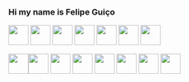 ### Hi my name is Felipe Guiço 

<img width="40" src="https://cdn.jsdelivr.net/gh/devicons/devicon/icons/opera/opera-original.svg" /> <img 
width="40" src="https://cdn.jsdelivr.net/gh/devicons/devicon/icons/html5/html5-original.svg" /> <img 
width="40" src="https://cdn.jsdelivr.net/gh/devicons/devicon/icons/css3/css3-original.svg" /> <img 
width="40" src="https://cdn.jsdelivr.net/gh/devicons/devicon/icons/intellij/intellij-original.svg" /> <img 
width="40" src="https://cdn.jsdelivr.net/gh/devicons/devicon/icons/visualstudio/visualstudio-plain.svg" /> <img 
width="40" src="https://cdn.jsdelivr.net/gh/devicons/devicon/icons/docker/docker-original-wordmark.svg" /> <img 
width="40" src="https://cdn.jsdelivr.net/gh/devicons/devicon/icons/androidstudio/androidstudio-original.svg" />


<img width="40" src="https://cdn.jsdelivr.net/gh/devicons/devicon/icons/vscode/vscode-original-wordmark.svg" /><img 
width="40" src="https://cdn.jsdelivr.net/gh/devicons/devicon/icons/apache/apache-original-wordmark.svg" /> <img 
width="40" src="https://cdn.jsdelivr.net/gh/devicons/devicon/icons/java/java-original-wordmark.svg" /> <img 
width="40" src="https://cdn.jsdelivr.net/gh/devicons/devicon/icons/javascript/javascript-original.svg" /> <img 
width="40" src="https://cdn.jsdelivr.net/gh/devicons/devicon/icons/mysql/mysql-original-wordmark.svg" /> <img 
width="40" src="https://cdn.jsdelivr.net/gh/devicons/devicon/icons/php/php-original.svg" /> <img 
width="40" src="https://cdn.jsdelivr.net/gh/devicons/devicon/icons/git/git-original.svg" /> <img 
width="40" src="https://cdn.jsdelivr.net/gh/devicons/devicon/icons/github/github-original-wordmark.svg" />
          
          
          
          
          
          
          
          
          
          
          
                    
